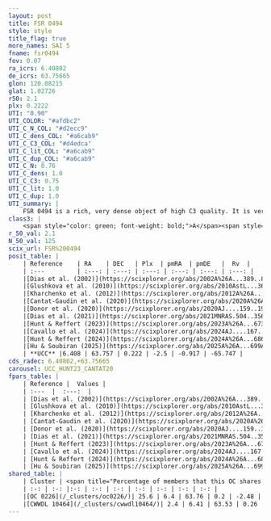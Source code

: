 ```yaml
---
layout: post
title: FSR 0494
style: style
title_flag: true
more_names: SAI 5
fname: fsr0494
fov: 0.07
ra_icrs: 6.40802
de_icrs: 63.75665
glon: 120.08215
glat: 1.02726
r50: 2.1
plx: 0.2222
UTI: "0.90"
UTI_COLOR: "#afdbc2"
UTI_C_N_COL: "#d2ecc9"
UTI_C_dens_COL: "#a6cab9"
UTI_C_C3_COL: "#d4edca"
UTI_C_lit_COL: "#a6cab9"
UTI_C_dup_COL: "#a6cab9"
UTI_C_N: 0.76
UTI_C_dens: 1.0
UTI_C_C3: 0.75
UTI_C_lit: 1.0
UTI_C_dup: 1.0
UTI_summary: |
    FSR 0494 is a rich, very dense object of high C3 quality. It is very well-studied in the literature. This object shares a moderate percentage of members with 2 later reported entries.
class3: |
    <span style="color: green; font-weight: bold;">A</span><span style="color: #FFC300; font-weight: bold;">B</span>
r_50_val: 2.1
N_50_val: 125
scix_url: FSR%200494
posit_table: |
    | Reference    | RA    | DEC   | Plx  | pmRA  | pmDE   |  Rv  |
    | :---         | :---: | :---: | :---: | :---: | :---: | :---: |
    |[Dias et al. (2002)](https://scixplorer.org/abs/2002A%26A...389..871D) | 6.383 | 63.758 | -- | -2.87 | -2.72 | -- |
    |[Glushkova et al. (2010)](https://scixplorer.org/abs/2010AstL...36...75G) | 6.407 | 63.761 | -- | -- | -- | -- |
    |[Kharchenko et al. (2012)](https://scixplorer.org/abs/2012A%26A...543A.156K) | 6.42 | 63.75 | -- | -2.97 | -2.66 | -- |
    |[Cantat-Gaudin et al. (2020)](https://scixplorer.org/abs/2020A%26A...640A...1C) | 6.416 | 63.754 | 0.225 | -2.503 | -0.844 | -- |
    |[Donor et al. (2020)](https://scixplorer.org/abs/2020AJ....159..199D) | 6.42 | 63.75 | -- | -2.52 | -0.86 | -64.0 |
    |[Dias et al. (2021)](https://scixplorer.org/abs/2021MNRAS.504..356D) | 6.431 | 63.751 | 0.196 | -2.512 | -0.832 | -- |
    |[Hunt & Reffert (2023)](https://scixplorer.org/abs/2023A%26A...673A.114H) | 6.396 | 63.756 | 0.223 | -2.509 | -0.906 | -65.266 |
    |[Cavallo et al. (2024)](https://scixplorer.org/abs/2024AJ....167...12C) | 6.419 | 63.752 | 0.224 | -- | -- | -- |
    |[Hunt & Reffert (2024)](https://scixplorer.org/abs/2024A%26A...686A..42H) | 6.396 | 63.756 | 0.223 | -2.509 | -0.906 | -65.266 |
    |[Hu & Soubiran (2025)](https://scixplorer.org/abs/2025A%26A...699A.246H) | 6.419 | 63.752 | -- | -- | -- | -- |
    | **UCC** |6.408 | 63.757 | 0.222 | -2.5 | -0.917 | -65.747 | 
cds_radec: 6.40802,+63.75665
carousel: UCC_HUNT23_CANTAT20
fpars_table: |
    | Reference |  Values |
    | :---  |  :---:  |
    | [Dias et al. (2002)](https://scixplorer.org/abs/2002A%26A...389..871D) | `E(B-V)=0.521, Dist=5087.0, Age=9.3` |
    | [Glushkova et al. (2010)](https://scixplorer.org/abs/2010AstL...36...75G) | `E(B-V)=0.6, Dm=12.7, Age=9.1` |
    | [Kharchenko et al. (2012)](https://scixplorer.org/abs/2012A%26A...543A.156K) | `e_bv=0.521, distance=5087, log_age=9.3` |
    | [Cantat-Gaudin et al. (2020)](https://scixplorer.org/abs/2020A%26A...640A...1C) | `AVNN=2.2, DMNN=13.05, AgeNN=8.95` |
    | [Donor et al. (2020)](https://scixplorer.org/abs/2020AJ....159..199D) | `Fe/H=-0.01` |
    | [Dias et al. (2021)](https://scixplorer.org/abs/2021MNRAS.504..356D) | `Av=2.832, Dist=3466, logage=8.87, [Fe/H]=-0.065` |
    | [Hunt & Reffert (2023)](https://scixplorer.org/abs/2023A%26A...673A.114H) | `AV50=2.935, diffAV50=2.079, MOD50=13.043, logAge50=8.445` |
    | [Cavallo et al. (2024)](https://scixplorer.org/abs/2024AJ....167...12C) | `AV50=2.82, dMod50=12.75, logAge50=8.82, [Fe/H]50=0.29` |
    | [Hunt & Reffert (2024)](https://scixplorer.org/abs/2024A%26A...686A..42H) | `MassJ=1588.55` |
    | [Hu & Soubiran (2025)](https://scixplorer.org/abs/2025A%26A...699A.246H) | `MA22=-0.15, MA23f=-0.41, MA23g=-0.27, MZ23=-0.46, MK24=-0.28, MF24=-0.43` |
shared_table: |
    | Cluster | <span title="Percentage of members that this OC shares with the ones listed">%</span>   | RA   | DEC   | Plx   | pmRA  | pmDE  | Rv | UTI |
    | :-: | :-: |:-: | :-: | :-: | :-: | :-: | :-: | :-: |
    |[OC 0226](/_clusters/oc0226/)| 25.6 | 6.4 | 63.76 | 0.2 | -2.48 | -0.92 | -65.93 |0.0 |
    |[CWWDL 10464](/_clusters/cwwdl10464/)| 2.4 | 6.41 | 63.53 | 0.26 | -2.67 | -0.55 | -77.31 |0.07 |
---
```

